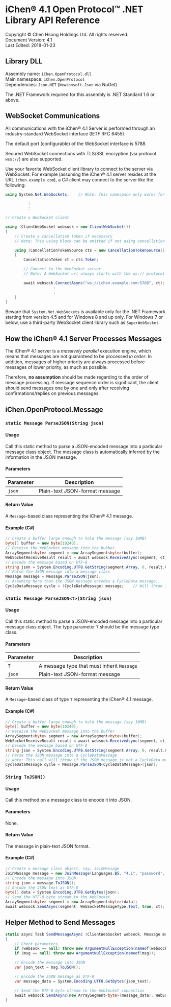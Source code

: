 iChen® 4.1 Open Protocol™ .NET Library API Reference
==================================================================

Copyright © Chen Hsong Holdings Ltd.  All rights reserved.  
Document Version: 4.1  
Last Edited: 2018-01-23


Library DLL
-----------

Assembly name: `iChen.OpenProtocol.dll`  
Main namespace: `iChen.OpenProtocol`  
Dependencies: `Json.NET` (`Newtonsoft.Json` via NuGet)  

The .NET Framework required for this assembly is .NET Standard 1.6 or above.


WebSocket Communications
------------------------

All communications with the iChen® 4.1 Server is performed through an
industry-standard WebSocket interface (IETF RFC 6455).

The default port (configurable) of the WebSocket interface is 5788.

Secured WebSocket connections with TLS/SSL encryption (via protocol `wss://`)
are also supported.

Use your favorite WebSocket client library to connect to the server via
WebSocket. For example (assuming the iChen® 4.1 server resides at the
URL `ichen.example.com`), a C# client may connect to the server like the
following:

~~~~~~~~~~~~csharp
using System.Net.WebSockets;    // Note: This namespace only works for Windows 8 and up

          :
          :

// Create a WebSocket client

using (ClientWebSocket websock = new ClientWebSocket())
{
    // Create a cancellation token if necessary
    // Note: This using block can be omitted if not using cancellation tokens

    using (CancellationTokenSource cts = new CancellationTokenSource())
    {
        CancellationToken ct = cts.Token;

        // Connect to the WebSocket server
        // Note: A WebSocket url always starts with the ws:// protocol

        await websock.ConnectAsync("ws://ichen.example.com:5788", ct);
                     :
                     :
    }
}
~~~~~~~~~~~~

Beware that `System.Net.WebSockets` is available only for the .NET Framework
starting from version 4.5 and for Windows 8 and up only. For Windows 7 or
below, use a third-party WebSocket client library such as `SuperWebSocket`.


How the iChen® 4.1 Server Processes Messages
-------------------------------------------

The iChen® 4.1 server is a *massively parallel* execution engine, which
means that messages are not guaranteed to be processed *in order*. In
addition, messages of higher priority are always processed before messages of
lower priority, as much as possible.

Therefore, **no assumption** should be made regarding to the order of message
processing. If message sequence order is significant, the client should send
messages one by one and only after receiving confirmations/replies on
previous messages.


iChen.OpenProtocol.Message
--------------------------

### `static Message ParseJSON(String json)`

#### Usage

Call this static method to parse a JSON-encoded message into a particular
message class object. The message class is automatically inferred by the
information in the JSON message.

#### Parameters

| Parameter | Description                    |
|-----------|--------------------------------|
| `json`    | Plain-text JSON-format message |

#### Return Value

A `Message`-based class representing the iChen® 4.1 message.

#### Example (C#)

~~~~~~~~~~~~csharp
// Create a buffer large enough to hold the message (say 10MB)
byte[] buffer = new byte[10240];
// Receive the WebSocket message into the bubber
ArraySegment<byte> segment = new ArraySegment<byte>(buffer);
WebSocketReceiveResult result = await websock.ReceiveAsync(segment, ct);
// Decode the message based on UTF-8
string json = System.Encoding.UTF8.GetString(segment.Array, 0, result.Count);
// Parse the JSON message into a message class
Message message = Message.ParseJSON(json);
// Assuming here that the JSON message encodes a CycleData message...
CycleDataMessage cycle = (CycleDataMessage) message;    // Will throw if message is not CycleDataMessage
~~~~~~~~~~~~


### `static Message ParseJSON<T>(String json)`

#### Usage

Call this static method to parse a JSON-encoded message into a particular
message class object. The type parameter `T` should be the message type class.

#### Parameters

| Parameter | Description                                |
|-----------|--------------------------------------------|
| `T`       | A message type that must inherit `Message` |
| `json`    | Plain-text JSON-format message             |

#### Return Value

A `Message`-based class of type `T` representing the iChen® 4.1 message.

#### Example (C#)

~~~~~~~~~~~~csharp
// Create a buffer large enough to hold the message (say 10MB)
byte[] buffer = new byte[10240];
// Receive the WebSocket message into the buffer
ArraySegment<byte> segment = new ArraySegment<byte>(buffer);
WebSocketReceiveResult result = await websock.ReceiveAsync(segment, ct);
// Decode the message based on UTF-8
string json = System.Encoding.UTF8.GetString(segment.Array, 0, result.Count);
// Parse the JSON message into a CycleDataMessage
// Note: This call will throw if the JSON message is not a CycleData message
CycleDataMessage cycle = Message.ParseJSON<CycleDataMessage>(json);
~~~~~~~~~~~~


### `String ToJSON()`

#### Usage

Call this method on a message class to encode it into JSON.

#### Parameters

None.

#### Return Value

The message in plain-text JSON format.

#### Example (C#)

~~~~~~~~~~~~csharp
// Create a message class object, say, JoinMessage
JoinMessage message = new JoinMessage(Languages.B5, "4.1", "password", Filters.All);
// Encode the message into JSON
string json = message.ToJSON();
// Encode the JSON text as UTF-8
byte[] data = System.Encoding.UTF8.GetBytes(json);
// Send the UTF-8 byte stream to the WebSocket
ArraySegment<byte> segment = new ArraySegment<byte>(data);
await websock.SendAsync(segment, WebSocketMessageType.Text, true, ct);
~~~~~~~~~~~~


Helper Method to Send Messages
------------------------------

~~~~~~~~~~~~csharp
static async Task SendMessageAsync (ClientWebSocket websock, Message msg, CancellationToken ct = null)
{
    // Check parameters
    if (websock == null) throw new ArgumentNullException(nameof(websock));
    if (msg == null) throw new ArgumentNullException(nameof(msg));

    // Encode the message into JSON
    var json_text = msg.ToJSON();

    // Encode the JSON message as UTF-8
    var message_data = System.Encoding.UTF8.GetBytes(json_text);

    // Send the UTF-8 byte stream to the WebSocket connection
    await websock.SendAsync(new ArraySegment<byte>(message_data), WebSocketMessageType.Text, true, ct);
}
~~~~~~~~~~~~
